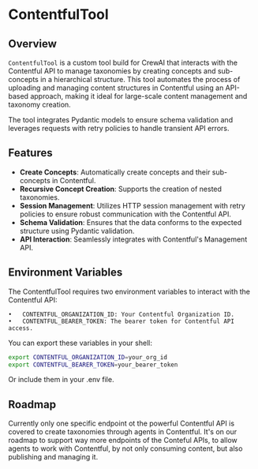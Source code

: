 # ContentfulTool

## Overview

`ContentfulTool` is a custom tool build for CrewAI that interacts with the Contentful API to manage taxonomies by creating concepts and sub-concepts in a hierarchical structure. This tool automates the process of uploading and managing content structures in Contentful using an API-based approach, making it ideal for large-scale content management and taxonomy creation.

The tool integrates Pydantic models to ensure schema validation and leverages requests with retry policies to handle transient API errors.

## Features

- **Create Concepts**: Automatically create concepts and their sub-concepts in Contentful.
- **Recursive Concept Creation**: Supports the creation of nested taxonomies.
- **Session Management**: Utilizes HTTP session management with retry policies to ensure robust communication with the Contentful API.
- **Schema Validation**: Ensures that the data conforms to the expected structure using Pydantic validation.
- **API Interaction**: Seamlessly integrates with Contentful's Management API.

## Environment Variables

The ContentfulTool requires two environment variables to interact with the Contentful API:

	•	CONTENTFUL_ORGANIZATION_ID: Your Contentful Organization ID.
	•	CONTENTFUL_BEARER_TOKEN: The bearer token for Contentful API access.

You can export these variables in your shell:

```bash
export CONTENTFUL_ORGANIZATION_ID=your_org_id
export CONTENTFUL_BEARER_TOKEN=your_bearer_token
```

Or include them in your .env file.

## Roadmap

Currently only one specific endpoint ot the powerful Contentful API is covered to create taxonomies through agents in Contentful. It's on our roadmap to support way more endpoints of the Conteful APIs, to allow agents to work with Contentful, by not only consuming content, but also publishing and managing it. 

